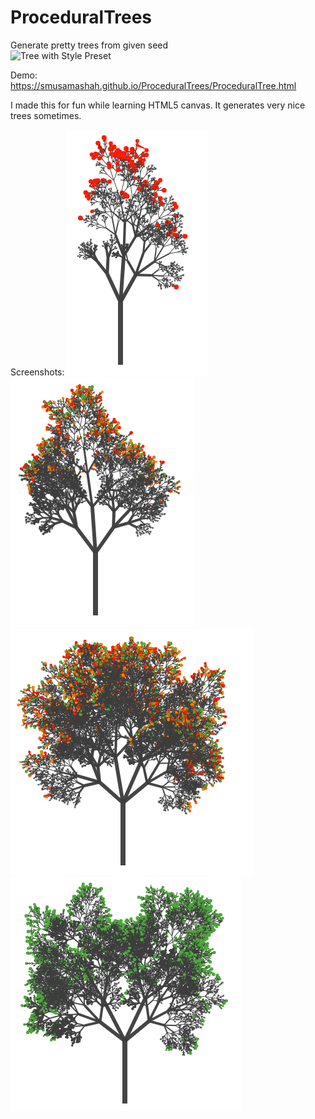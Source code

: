 # ProceduralTrees
Generate pretty trees from given seed  
![Tree with Style Preset](https://smusamashah.github.io/ProceduralTrees/samples/tree1.png)

Demo: https://smusamashah.github.io/ProceduralTrees/ProceduralTree.html

I made this for fun while learning HTML5 canvas. It generates very nice trees sometimes.

Screenshots: 
![Tree with Style Preset](/samples/tree1.png)
![Tree with Default Preset](/samples/tree2.png)
![Tree with Default Preset](/samples/tree3.png)
![Tree with Default Preset](/samples/tree4.png)
